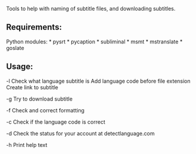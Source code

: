 Tools to help with naming of subtitle files, and downloading subtitles.

Requirements:
----------------------------------------------
  Python modules:
    * pysrt
    * pycaption
    * subliminal
    * msmt
    * mstranslate
    * goslate
    
Usage:
-----------------------------------------------

-l 
Check what language subtitle is
Add language code before file extension
Create link to subtitle

-g
Try to download subtitle

-f
Check and correct formatting

-c
Check if the language code is correct

-d
Check the status for your account at detectlanguage.com

-h
Print help text